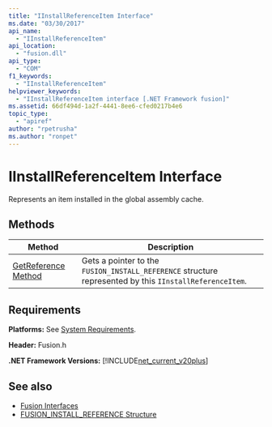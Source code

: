 ```yaml
---
title: "IInstallReferenceItem Interface"
ms.date: "03/30/2017"
api_name: 
  - "IInstallReferenceItem"
api_location: 
  - "fusion.dll"
api_type: 
  - "COM"
f1_keywords: 
  - "IInstallReferenceItem"
helpviewer_keywords: 
  - "IInstallReferenceItem interface [.NET Framework fusion]"
ms.assetid: 66df494d-1a2f-4441-8ee6-cfed0217b4e6
topic_type: 
  - "apiref"
author: "rpetrusha"
ms.author: "ronpet"
---
```

# IInstallReferenceItem Interface
Represents an item installed in the global assembly cache.  
  
## Methods  
  
|Method|Description|  
|------------|-----------------|  
|[GetReference Method](../../../../docs/framework/unmanaged-api/fusion/iinstallreferenceitem-getreference-method.md)|Gets a pointer to the `FUSION_INSTALL_REFERENCE` structure represented by this `IInstallReferenceItem`.|  
  
## Requirements  
 **Platforms:** See [System Requirements](../../../../docs/framework/get-started/system-requirements.md).  
  
 **Header:** Fusion.h  
  
 **.NET Framework Versions:** [!INCLUDE[net_current_v20plus](../../../../includes/net-current-v20plus-md.md)]  
  
## See also
- [Fusion Interfaces](../../../../docs/framework/unmanaged-api/fusion/fusion-interfaces.md)
- [FUSION_INSTALL_REFERENCE Structure](../../../../docs/framework/unmanaged-api/fusion/fusion-install-reference-structure.md)
